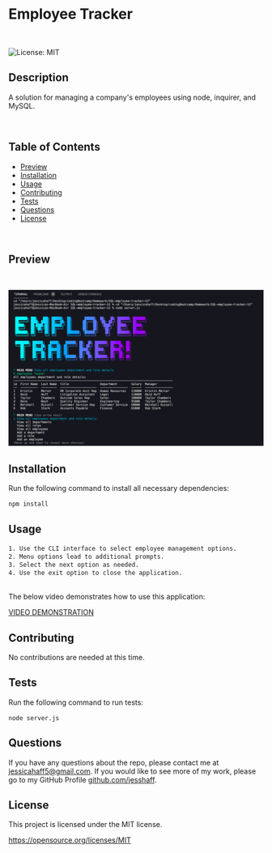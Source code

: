 # Employee Tracker
<br>

![License: MIT](https://img.shields.io/badge/License-MIT-yellow.svg)

## Description
A solution for managing a company's employees using node, inquirer, and MySQL.

<br>

## Table of Contents
* [Preview](#Preview)
* [Installation](#Installation)
* [Usage](#Usage)
* [Contributing](#Contributing)
* [Tests](#Test)
* [Questions](#Questions)    
* [License](#License)

<br>

## Preview
<br>

![View all employees by department and role](assets/images/employee-tracker-view-all-employees-by-department-and-role.png)

## Installation
Run the following command to install all necessary dependencies:
```
npm install
```

## Usage
```
1. Use the CLI interface to select employee management options. 
2. Menu options lead to additional prompts. 
3. Select the next option as needed. 
4. Use the exit option to close the application. 
```

<br>
The below video demonstrates how to use this application:
<BR>

[VIDEO DEMONSTRATION](https://www.awesomescreenshot.com/video/7102849?key=9c6f7768ada24da24a0501dda8f703ea)

## Contributing
No contributions are needed at this time.

## Tests
Run the following command to run tests:
```
node server.js
```

## Questions
If you have any questions about the repo, please contact me at jessicahaff5@gmail.com. If you would like to see more of my work, please go to my GitHub Profile [github.com/jesshaff](https://github.com/jesshaff).

## License
This project is licensed under the MIT license.

https://opensource.org/licenses/MIT
